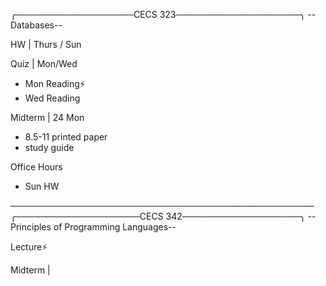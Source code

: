 ╭───────────────────CECS 323────────────────────╮
                 --Databases--

HW | Thurs / Sun

Quiz | Mon/Wed
- Mon Reading⚡
- Wed Reading

Midterm | 24 Mon
- 8.5-11 printed paper
- study guide

Office Hours
- Sun HW





─────────────────────────────────────────────────
╭────────────────────CECS 342───────────────────╮
     --Principles of Programming Languages--

Lecture⚡

Midterm |
